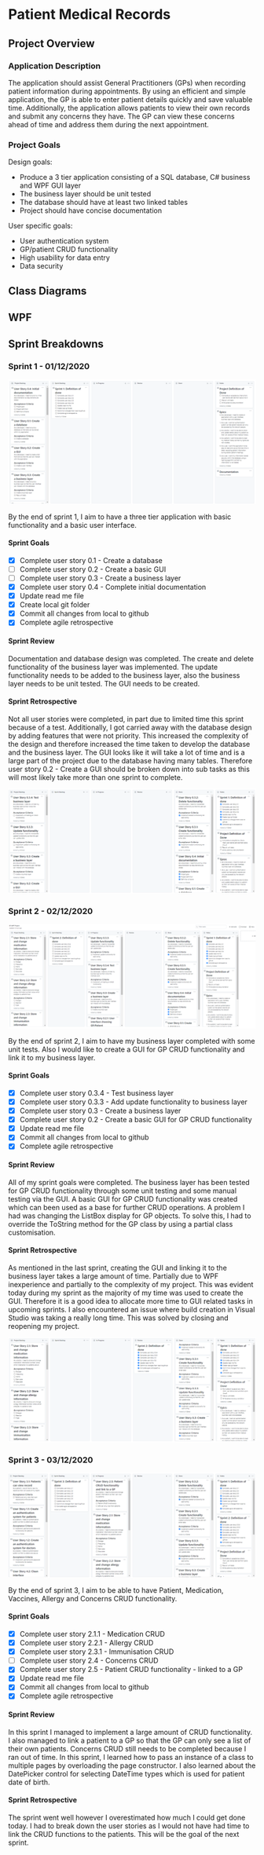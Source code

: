 # Patient Medical Records

## Project Overview

### Application Description

The application should assist General Practitioners (GPs) when recording patient information during appointments. By using an efficient and simple application, the GP is able to enter patient details quickly and save valuable time. Additionally, the application allows patients to view their own records and submit any concerns they have. The GP can view these concerns ahead of time and address them during the next appointment.

### Project Goals

Design goals:
* Produce a 3 tier application consisting of a SQL database, C# business and WPF GUI layer
* The business layer should be unit tested
* The database should have at least two linked tables
* Project should have concise documentation

User specific goals:
* User authentication system
* GP/patient CRUD functionality
* High usability for data entry
* Data security

## Class Diagrams

## WPF

## Sprint Breakdowns

### Sprint 1 - 01/12/2020

![](https://github.com/K-Sohal/patient-records/blob/main/DocumentationImages/StartofSprint1.png?raw=true "Start of Sprint 1")

By the end of sprint 1, I aim to have a three tier application with basic functionality and a basic user interface.

#### Sprint Goals

- [x] Complete user story 0.1 - Create a database
- [ ] Complete user story 0.2 - Create a basic GUI
- [ ] Complete user story 0.3 - Create a business layer
- [x] Complete user story 0.4 - Complete initial documentation
- [x] Update read me file
- [x] Create local git folder
- [x] Commit all changes from local to github
- [x] Complete agile retrospective

#### Sprint Review

Documentation and database design was completed. The create and delete functionality of the business layer was implemented. The update functionality needs to be added to the business layer, also the business layer needs to be unit tested. The GUI needs to be created.

#### Sprint Retrospective

Not all user stories were completed, in part due to limited time this sprint because of a test. Additionally, I got carried away with the database design by adding features that were not priority. This increased the complexity of the design and therefore increased the time taken to develop the database and the business layer. The GUI looks like it will take a lot of time and is a large part of the project due to the database having many tables. Therefore user story 0.2 - Create a GUI should be broken down into sub tasks as this will most likely take more than one sprint to complete.


![](https://github.com/K-Sohal/patient-records/blob/main/DocumentationImages/EndofSprint1.png?raw=true "End of Sprint 1")

### Sprint 2 - 02/12/2020

![](https://github.com/K-Sohal/patient-records/blob/main/DocumentationImages/StartofSprint2.png?raw=true "Start of Sprint 2")

By the end of sprint 2, I aim to have my business layer completed with some unit tests. Also I would like to create a GUI for GP CRUD functionality and link it to my business layer.

#### Sprint Goals

- [x] Complete user story 0.3.4 - Test business layer
- [x] Complete user story 0.3.3 - Add update functionality to business layer
- [x] Complete user story 0.3 - Create a business layer
- [x] Complete user story 0.2 - Create a basic GUI for GP CRUD functionality
- [x] Update read me file
- [x] Commit all changes from local to github
- [x] Complete agile retrospective

#### Sprint Review

All of my sprint goals were completed. The business layer has been tested for GP CRUD functionality through some unit testing and some manual testing via the GUI. A basic GUI for GP CRUD functionality was created which can been used as a base for further CRUD operations. A problem I had was changing the ListBox display for GP objects. To solve this, I had to override the ToString method for the GP class by using a partial class customisation.

#### Sprint Retrospective

As mentioned in the last sprint, creating the GUI and linking it to the business layer takes a large amount of time. Partially due to WPF inexperience and partially to the complexity of my project. This was evident today during my sprint as the majority of my time was used to create the GUI. Therefore it is a good idea to allocate more time to GUI related tasks in upcoming sprints. I also encountered an issue where build creation in Visual Studio was taking a really long time. This was solved by closing and reopening my project.

![](https://github.com/K-Sohal/patient-records/blob/main/DocumentationImages/EndofSprint2.png?raw=true "End of Sprint 2")

### Sprint 3 - 03/12/2020

![](https://github.com/K-Sohal/patient-records/blob/main/DocumentationImages/StartofSprint3.png?raw=true "Start of Sprint 3")

By the end of sprint 3, I aim to be able to have Patient, Medication, Vaccines, Allergy and Concerns CRUD functionality.

#### Sprint Goals

- [x] Complete user story 2.1.1 - Medication CRUD
- [x] Complete user story 2.2.1 - Allergy CRUD
- [x] Complete user story 2.3.1 - Immunisation CRUD
- [ ] Complete user story 2.4 - Concerns CRUD
- [x] Complete user story 2.5 - Patient CRUD functionality - linked to a GP
- [x] Update read me file
- [x] Commit all changes from local to github
- [x] Complete agile retrospective

#### Sprint Review

In this sprint I managed to implement a large amount of CRUD functionality. I also managed to link a patient to a GP so that the GP can only see a list of their own patients. Concerns CRUD still needs to be completed because I ran out of time. In this sprint, I learned how to pass an instance of a class to multiple pages by overloading the page constructor. I also learned about the DatePicker control for selecting DateTime types which is used for patient date of birth. 

#### Sprint Retrospective

The sprint went well however I overestimated how much I could get done today. I had to break down the user stories as I would not have had time to link the CRUD functions to the patients. This will be the goal of the next sprint.

